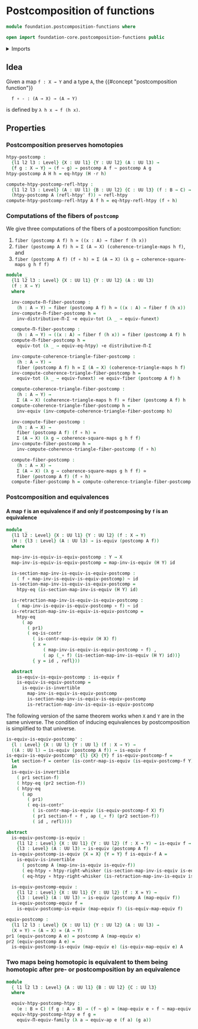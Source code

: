 # Postcomposition of functions

```agda
module foundation.postcomposition-functions where

open import foundation-core.postcomposition-functions public
```

<details><summary>Imports</summary>

```agda
open import foundation.action-on-identifications-functions
open import foundation.dependent-pair-types
open import foundation.universe-levels

open import foundation-core.commuting-squares-of-maps
open import foundation-core.commuting-triangles-of-maps
open import foundation-core.contractible-maps
open import foundation-core.contractible-types
open import foundation-core.equivalences
open import foundation-core.fibers-of-maps
open import foundation-core.function-extensionality
open import foundation-core.function-types
open import foundation-core.functoriality-dependent-function-types
open import foundation-core.functoriality-dependent-pair-types
open import foundation-core.homotopies
open import foundation-core.identity-types
open import foundation-core.type-theoretic-principle-of-choice
open import foundation-core.whiskering-homotopies
```

</details>

## Idea

Given a map `f : X → Y` and a type `A`, the
{{#concept "postcomposition function"}}

```text
  f ∘ - : (A → X) → (A → Y)
```

is defined by `λ h x → f (h x)`.

## Properties

### Postcomposition preserves homotopies

```agda
htpy-postcomp :
  {l1 l2 l3 : Level} {X : UU l1} {Y : UU l2} (A : UU l3) →
  {f g : X → Y} → (f ~ g) → postcomp A f ~ postcomp A g
htpy-postcomp A H h = eq-htpy (H ·r h)

compute-htpy-postcomp-refl-htpy :
  {l1 l2 l3 : Level} (A : UU l1) {B : UU l2} {C : UU l3} (f : B → C) →
  (htpy-postcomp A (refl-htpy' f)) ~ refl-htpy
compute-htpy-postcomp-refl-htpy A f h = eq-htpy-refl-htpy (f ∘ h)
```

### Computations of the fibers of `postcomp`

We give three computations of the fibers of a postcomposition function:

1. `fiber (postcomp A f) h ≃ ((x : A) → fiber f (h x))`
2. `fiber (postcomp A f) h ≃ Σ (A → X) (coherence-triangle-maps h f)`, and
3. `fiber (postcomp A f) (f ∘ h) ≃ Σ (A → X) (λ g → coherence-square-maps g h f f)`

```agda
module _
  {l1 l2 l3 : Level} {X : UU l1} {Y : UU l2} (A : UU l3)
  (f : X → Y)
  where

  inv-compute-Π-fiber-postcomp :
    (h : A → Y) → fiber (postcomp A f) h ≃ ((x : A) → fiber f (h x))
  inv-compute-Π-fiber-postcomp h =
    inv-distributive-Π-Σ ∘e equiv-tot (λ _ → equiv-funext)

  compute-Π-fiber-postcomp :
    (h : A → Y) → ((x : A) → fiber f (h x)) ≃ fiber (postcomp A f) h
  compute-Π-fiber-postcomp h =
    equiv-tot (λ _ → equiv-eq-htpy) ∘e distributive-Π-Σ

  inv-compute-coherence-triangle-fiber-postcomp :
    (h : A → Y) →
    fiber (postcomp A f) h ≃ Σ (A → X) (coherence-triangle-maps h f)
  inv-compute-coherence-triangle-fiber-postcomp h =
    equiv-tot (λ _ → equiv-funext) ∘e equiv-fiber (postcomp A f) h

  compute-coherence-triangle-fiber-postcomp :
    (h : A → Y) →
    Σ (A → X) (coherence-triangle-maps h f) ≃ fiber (postcomp A f) h
  compute-coherence-triangle-fiber-postcomp h =
    inv-equiv (inv-compute-coherence-triangle-fiber-postcomp h)

  inv-compute-fiber-postcomp :
    (h : A → X) →
    fiber (postcomp A f) (f ∘ h) ≃
    Σ (A → X) (λ g → coherence-square-maps g h f f)
  inv-compute-fiber-postcomp h =
    inv-compute-coherence-triangle-fiber-postcomp (f ∘ h)

  compute-fiber-postcomp :
    (h : A → X) →
    Σ (A → X) (λ g → coherence-square-maps g h f f) ≃
    fiber (postcomp A f) (f ∘ h)
  compute-fiber-postcomp h = compute-coherence-triangle-fiber-postcomp (f ∘ h)
```

### Postcomposition and equivalences

#### A map `f` is an equivalence if and only if postcomposing by `f` is an equivalence

```agda
module _
  {l1 l2 : Level} {X : UU l1} {Y : UU l2} (f : X → Y)
  (H : {l3 : Level} (A : UU l3) → is-equiv (postcomp A f))
  where

  map-inv-is-equiv-is-equiv-postcomp : Y → X
  map-inv-is-equiv-is-equiv-postcomp = map-inv-is-equiv (H Y) id

  is-section-map-inv-is-equiv-is-equiv-postcomp :
    ( f ∘ map-inv-is-equiv-is-equiv-postcomp) ~ id
  is-section-map-inv-is-equiv-is-equiv-postcomp =
    htpy-eq (is-section-map-inv-is-equiv (H Y) id)

  is-retraction-map-inv-is-equiv-is-equiv-postcomp :
    ( map-inv-is-equiv-is-equiv-postcomp ∘ f) ~ id
  is-retraction-map-inv-is-equiv-is-equiv-postcomp =
    htpy-eq
      ( ap
        ( pr1)
        ( eq-is-contr
          ( is-contr-map-is-equiv (H X) f)
          { x =
              ( map-inv-is-equiv-is-equiv-postcomp ∘ f) ,
              ( ap (_∘ f) (is-section-map-inv-is-equiv (H Y) id))}
          { y = id , refl}))

  abstract
    is-equiv-is-equiv-postcomp : is-equiv f
    is-equiv-is-equiv-postcomp =
      is-equiv-is-invertible
        map-inv-is-equiv-is-equiv-postcomp
        is-section-map-inv-is-equiv-is-equiv-postcomp
        is-retraction-map-inv-is-equiv-is-equiv-postcomp
```

The following version of the same theorem works when `X` and `Y` are in the same
universe. The condition of inducing equivalences by postcomposition is
simplified to that universe.

```agda
is-equiv-is-equiv-postcomp' :
  {l : Level} {X : UU l} {Y : UU l} (f : X → Y) →
  ((A : UU l) → is-equiv (postcomp A f)) → is-equiv f
is-equiv-is-equiv-postcomp' {l} {X} {Y} f is-equiv-postcomp-f =
  let section-f = center (is-contr-map-is-equiv (is-equiv-postcomp-f Y) id)
  in
  is-equiv-is-invertible
    ( pr1 section-f)
    ( htpy-eq (pr2 section-f))
    ( htpy-eq
      ( ap
        ( pr1)
        ( eq-is-contr'
          ( is-contr-map-is-equiv (is-equiv-postcomp-f X) f)
          ( pr1 section-f ∘ f , ap (_∘ f) (pr2 section-f))
          ( id , refl))))

abstract
  is-equiv-postcomp-is-equiv :
    {l1 l2 : Level} {X : UU l1} {Y : UU l2} (f : X → Y) → is-equiv f →
    {l3 : Level} (A : UU l3) → is-equiv (postcomp A f)
  is-equiv-postcomp-is-equiv {X = X} {Y = Y} f is-equiv-f A =
    is-equiv-is-invertible
      ( postcomp A (map-inv-is-equiv is-equiv-f))
      ( eq-htpy ∘ htpy-right-whisker (is-section-map-inv-is-equiv is-equiv-f))
      ( eq-htpy ∘ htpy-right-whisker (is-retraction-map-inv-is-equiv is-equiv-f))

  is-equiv-postcomp-equiv :
    {l1 l2 : Level} {X : UU l1} {Y : UU l2} (f : X ≃ Y) →
    {l3 : Level} (A : UU l3) → is-equiv (postcomp A (map-equiv f))
  is-equiv-postcomp-equiv f =
    is-equiv-postcomp-is-equiv (map-equiv f) (is-equiv-map-equiv f)

equiv-postcomp :
  {l1 l2 l3 : Level} {X : UU l1} {Y : UU l2} (A : UU l3) →
  (X ≃ Y) → (A → X) ≃ (A → Y)
pr1 (equiv-postcomp A e) = postcomp A (map-equiv e)
pr2 (equiv-postcomp A e) =
  is-equiv-postcomp-is-equiv (map-equiv e) (is-equiv-map-equiv e) A
```

### Two maps being homotopic is equivalent to them being homotopic after pre- or postcomposition by an equivalence

```agda
module _
  { l1 l2 l3 : Level} {A : UU l1} {B : UU l2} {C : UU l3}
  where

  equiv-htpy-postcomp-htpy :
    (e : B ≃ C) (f g : A → B) → (f ~ g) ≃ (map-equiv e ∘ f ~ map-equiv e ∘ g)
  equiv-htpy-postcomp-htpy e f g =
    equiv-Π-equiv-family (λ a → equiv-ap e (f a) (g a))
```
